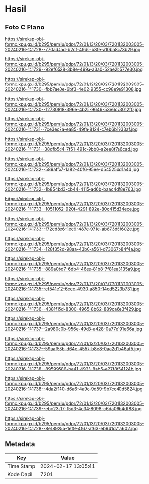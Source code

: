 # Hasil

## Foto C Plano

https://sirekap-obj-formc.kpu.go.id/b295/pemilu/pdpr/72/01/13/20/03/7201132003005-20240216-141728--770ad4ad-b2cf-49d0-b8fe-a10ba8a73b29.jpg

https://sirekap-obj-formc.kpu.go.id/b295/pemilu/pdpr/72/01/13/20/03/7201132003005-20240216-141729--92ef6528-3b8e-499a-a3a0-52ae2b577e30.jpg

https://sirekap-obj-formc.kpu.go.id/b295/pemilu/pdpr/72/01/13/20/03/7201132003005-20240216-141730--fbb7ae0e-6bf3-4e02-9355-cc98e9e91308.jpg

https://sirekap-obj-formc.kpu.go.id/b295/pemilu/pdpr/72/01/13/20/03/7201132003005-20240216-141730--12730818-396e-4b25-9646-53e6c73012f0.jpg

https://sirekap-obj-formc.kpu.go.id/b295/pemilu/pdpr/72/01/13/20/03/7201132003005-20240216-141731--7ce3ec2a-ea85-49fa-8124-c7eb6b1933af.jpg

https://sirekap-obj-formc.kpu.go.id/b295/pemilu/pdpr/72/01/13/20/03/7201132003005-20240216-141731--38dfb5d4-7f51-491c-9bb8-a2ee8f7a6cad.jpg

https://sirekap-obj-formc.kpu.go.id/b295/pemilu/pdpr/72/01/13/20/03/7201132003005-20240216-141732--589affa7-1a82-40f6-95ee-d54525dd1a4d.jpg

https://sirekap-obj-formc.kpu.go.id/b295/pemilu/pdpr/72/01/13/20/03/7201132003005-20240216-141732--1b854bd3-cb44-4115-ad6b-baac4df8e763.jpg

https://sirekap-obj-formc.kpu.go.id/b295/pemilu/pdpr/72/01/13/20/03/7201132003005-20240216-141733--10511052-920f-4291-892e-80c415d34ece.jpg

https://sirekap-obj-formc.kpu.go.id/b295/pemilu/pdpr/72/01/13/20/03/7201132003005-20240216-141733--f72cd8e6-1ec9-487e-971e-ab873d6f602e.jpg

https://sirekap-obj-formc.kpu.go.id/b295/pemilu/pdpr/72/01/13/20/03/7201132003005-20240216-141734--128f352d-98aa-43b0-a561-d73067b84f4a.jpg

https://sirekap-obj-formc.kpu.go.id/b295/pemilu/pdpr/72/01/13/20/03/7201132003005-20240216-141735--889a0bd7-6db4-46ee-81b8-7f81ea8135a9.jpg

https://sirekap-obj-formc.kpu.go.id/b295/pemilu/pdpr/72/01/13/20/03/7201132003005-20240216-141735--cf541e12-6cec-4930-a850-14cd5223b731.jpg

https://sirekap-obj-formc.kpu.go.id/b295/pemilu/pdpr/72/01/13/20/03/7201132003005-20240216-141736--4381f15d-8300-4965-8b62-889ca6e3f429.jpg

https://sirekap-obj-formc.kpu.go.id/b295/pemilu/pdpr/72/01/13/20/03/7201132003005-20240216-141737--2a980d0b-956e-49d3-a428-0a77e191e66a.jpg

https://sirekap-obj-formc.kpu.go.id/b295/pemilu/pdpr/72/01/13/20/03/7201132003005-20240216-141737--59aaf58b-d64e-4557-b8e8-0aa2d1b46af5.jpg

https://sirekap-obj-formc.kpu.go.id/b295/pemilu/pdpr/72/01/13/20/03/7201132003005-20240216-141738--89599586-be41-4923-8ab5-e27f8f54124b.jpg

https://sirekap-obj-formc.kpu.go.id/b295/pemilu/pdpr/72/01/13/20/03/7201132003005-20240216-141738--4da2f140-d6a6-4a9c-9d59-9b7cc40d5824.jpg

https://sirekap-obj-formc.kpu.go.id/b295/pemilu/pdpr/72/01/13/20/03/7201132003005-20240216-141739--ebc23a17-f5d3-4c34-8098-c6da06b4df88.jpg

https://sirekap-obj-formc.kpu.go.id/b295/pemilu/pdpr/72/01/13/20/03/7201132003005-20240216-141728--8e189255-1ef9-4f67-af63-eb941d71a602.jpg


## Metadata

| Key        | Value               |
| ---------- | ------------------- |
| Time Stamp | 2024-02-17 13:05:41 |
| Kode Dapil | 7201                |



